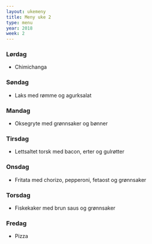 ```yaml
---
layout: ukemeny
title: Meny uke 2
type: menu
year: 2018
week: 2
---
```


### Lørdag

- Chimichanga

### Søndag

- Laks med rømme og agurksalat

### Mandag

- Oksegryte med grønnsaker og bønner

### Tirsdag

- Lettsaltet torsk med bacon, erter og gulrøtter

### Onsdag

- Fritata med chorizo, pepperoni, fetaost og grønnsaker

### Torsdag

- Fiskekaker med brun saus og grønnsaker

### Fredag

- Pizza

